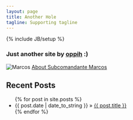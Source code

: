 ```yaml
---
layout: page
title: Another Hole
tagline: Supporting tagline
---
```

{% include JB/setup %}

### Just another site by [oppih](http://oppih.me) :)

![Marcos](http://upload.wikimedia.org/wikipedia/commons/3/3a/Subcomandante_Marcos.jpg)
[About Subcomandante Marcos](http://ast.wikipedia.org/wiki/Subcomandante_Marcos)

## Recent Posts

<ul class="posts">
  {% for post in site.posts %}
    <li><span>{{ post.date | date_to_string }}</span> &raquo; <a href="{{ BASE_PATH }}{{ post.url }}">{{ post.title }}</a></li>
  {% endfor %}
</ul>
